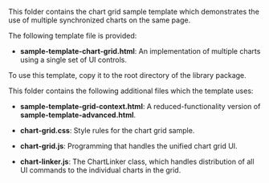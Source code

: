 This folder contains the chart grid sample template which demonstrates the use of multiple synchronized charts on the same page.

The following template file is provided:

- **sample-template-chart-grid.html**:
  An implementation of multiple charts using a single set of UI controls.

To use this template, copy it to the root directory of the library package.

This folder contains the following additional files which the template uses:

- **sample-template-grid-context.html**:
  A reduced-functionality version of **sample-template-advanced.html**.

- **chart-grid.css**:
  Style rules for the chart grid sample.

- **chart-grid.js**:
  Programming that handles the unified chart grid UI.

- **chart-linker.js**:
  The ChartLinker class, which handles distribution of all UI commands to the individual charts in the grid.
